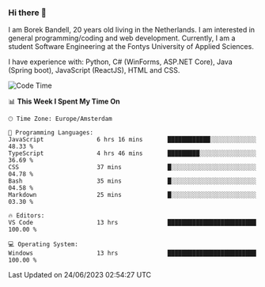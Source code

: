 ### Hi there 👋

I am Borek Bandell, 20 years old living in the Netherlands. I am interested in general programming/coding and web development. Currently, I am a student Software Engineering at the Fontys University of Applied Sciences.

I have experience with: Python, C# (WinForms, ASP.NET Core), Java (Spring boot), JavaScript (ReactJS), HTML and CSS.

<!--START_SECTION:waka-->
![Code Time](http://img.shields.io/badge/Code%20Time-632%20hrs%202%20mins-blue)

📊 **This Week I Spent My Time On** 

```text
🕑︎ Time Zone: Europe/Amsterdam

💬 Programming Languages: 
JavaScript               6 hrs 16 mins       ████████████░░░░░░░░░░░░░   48.33 % 
TypeScript               4 hrs 46 mins       █████████░░░░░░░░░░░░░░░░   36.69 % 
CSS                      37 mins             █░░░░░░░░░░░░░░░░░░░░░░░░   04.78 % 
Bash                     35 mins             █░░░░░░░░░░░░░░░░░░░░░░░░   04.58 % 
Markdown                 25 mins             █░░░░░░░░░░░░░░░░░░░░░░░░   03.30 % 

🔥 Editors: 
VS Code                  13 hrs              █████████████████████████   100.00 % 

💻 Operating System: 
Windows                  13 hrs              █████████████████████████   100.00 % 
```


 Last Updated on 24/06/2023 02:54:27 UTC
<!--END_SECTION:waka-->

<!--**tcBorek2002/tcBorek2002** is a ✨ _special_ ✨ repository because its `README.md` (this file) appears on your GitHub profile.

Here are some ideas to get you started:

- 🔭 I’m currently working on ...
- 🌱 I’m currently learning ...
- 👯 I’m looking to collaborate on ...
- 🤔 I’m looking for help with ...
- 💬 Ask me about ...
- 📫 How to reach me: ...
- 😄 Pronouns: ...
- ⚡ Fun fact: ...
-->
